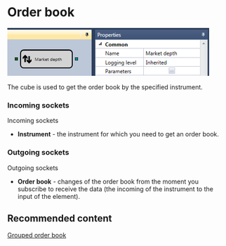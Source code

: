 # Order book

![Designer Glass 00](../images/Designer_Glass_00.png)

The cube is used to get the order book by the specified instrument.

### Incoming sockets

Incoming sockets

- **Instrument** \- the instrument for which you need to get an order book.

### Outgoing sockets

Outgoing sockets

- **Order book** \- changes of the order book from the moment you subscribe to receive the data (the incoming of the instrument to the input of the element).

## Recommended content

[Grouped order book](Designer_Depth_Grouped.md)
